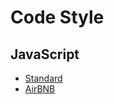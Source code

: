 # Code Style

## JavaScript
- [Standard](https://github.com/feross/standard)
- [AirBNB](https://github.com/airbnb/javascript)
